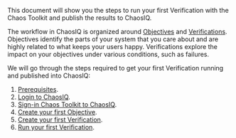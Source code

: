 This document will show you the steps to run your first Verification with the Chaos Toolkit and publish the results to ChaosIQ.

The workflow in ChaosIQ is organized around [Objectives](objectives) and [Verifications](verification). Objectives identify the parts of your system that you care about and are highly related to what keeps your users happy. Verifications explore the impact on your objectives under various conditions, such as failures.

We will go through the steps required to get your first Verification running and published into ChaosIQ:

1. [Prerequisites](../prerequisites).
1. [Login to ChaosIQ](../login-chaosiq).
1. [Sign-in Chaos Toolkit to ChaosIQ](../signin).
1. [Create your first Objective](../first-objective).
1. [Create your first Verification](../first-verification).
1. [Run your first Verification](../run-first-verification).